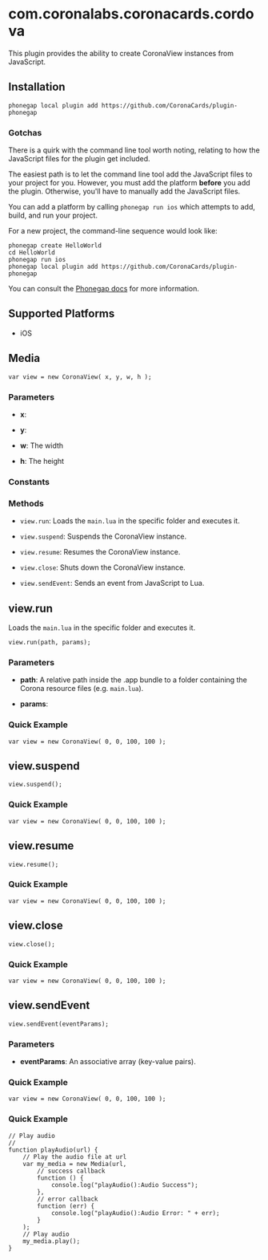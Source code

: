 <!---
# The MIT License (MIT)
# 
# Copyright (c) 2014 Corona Labs
# 
# Permission is hereby granted, free of charge, to any person obtaining a copy of
# this software and associated documentation files (the "Software"), to deal in
# the Software without restriction, including without limitation the rights to
# use, copy, modify, merge, publish, distribute, sublicense, and/or sell copies # of
# the Software, and to permit persons to whom the Software is furnished to do so,
# subject to the following conditions:
# 
# The above copyright notice and this permission notice shall be included in all
# copies or substantial portions of the Software.
# 
# THE SOFTWARE IS PROVIDED "AS IS", WITHOUT WARRANTY OF ANY KIND, EXPRESS OR
# IMPLIED, INCLUDING BUT NOT LIMITED TO THE WARRANTIES OF MERCHANTABILITY, # FITNESS
# FOR A PARTICULAR PURPOSE AND NONINFRINGEMENT. IN NO EVENT SHALL THE AUTHORS OR
# COPYRIGHT HOLDERS BE LIABLE FOR ANY CLAIM, DAMAGES OR OTHER LIABILITY, WHETHER
# IN AN ACTION OF CONTRACT, TORT OR OTHERWISE, ARISING FROM, OUT OF OR IN
# CONNECTION WITH THE SOFTWARE OR THE USE OR OTHER DEALINGS IN THE SOFTWARE.
-->

# com.coronalabs.coronacards.cordova

This plugin provides the ability to create CoronaView instances from JavaScript.

## Installation

    phonegap local plugin add https://github.com/CoronaCards/plugin-phonegap

### Gotchas

There is a quirk with the command line tool worth noting, relating to how the JavaScript files for the plugin get included.

The easiest path is to let the command line tool add the JavaScript files to your project for you. However, you must add the platform __before__ you add the plugin. Otherwise, you'll have to manually add the JavaScript files.

You can add a platform by calling `phonegap run ios` which attempts to add, build, and run your project. 

For a new project, the command-line sequence would look like:

    phonegap create HelloWorld
    cd HelloWorld
    phonegap run ios
    phonegap local plugin add https://github.com/CoronaCards/plugin-phonegap

You can consult the [Phonegap docs](http://docs.phonegap.com/en/3.4.0/index.html) for more information.

## Supported Platforms

- iOS

## Media

    var view = new CoronaView( x, y, w, h );

### Parameters

- __x__: 

- __y__: 

- __w__: The width

- __h__: The height


### Constants

### Methods

- `view.run`: Loads the `main.lua` in the specific folder and executes it.

- `view.suspend`: Suspends the CoronaView instance.

- `view.resume`: Resumes the CoronaView instance.

- `view.close`: Shuts down the CoronaView instance.

- `view.sendEvent`: Sends an event from JavaScript to Lua.

## view.run

Loads the `main.lua` in the specific folder and executes it.

    view.run(path, params);

### Parameters

- __path__: A relative path inside the .app bundle to a folder containing the Corona resource files (e.g. `main.lua`).

- __params__: 

### Quick Example

    var view = new CoronaView( 0, 0, 100, 100 );


## view.suspend

    view.suspend();

### Quick Example

    var view = new CoronaView( 0, 0, 100, 100 );


## view.resume

    view.resume();

### Quick Example

    var view = new CoronaView( 0, 0, 100, 100 );


## view.close

    view.close();

### Quick Example

    var view = new CoronaView( 0, 0, 100, 100 );


## view.sendEvent

    view.sendEvent(eventParams);

### Parameters

- __eventParams__: An associative array (key-value pairs).

### Quick Example

    var view = new CoronaView( 0, 0, 100, 100 );



### Quick Example

    // Play audio
    //
    function playAudio(url) {
        // Play the audio file at url
        var my_media = new Media(url,
            // success callback
            function () {
                console.log("playAudio():Audio Success");
            },
            // error callback
            function (err) {
                console.log("playAudio():Audio Error: " + err);
            }
        );
        // Play audio
        my_media.play();
    }


